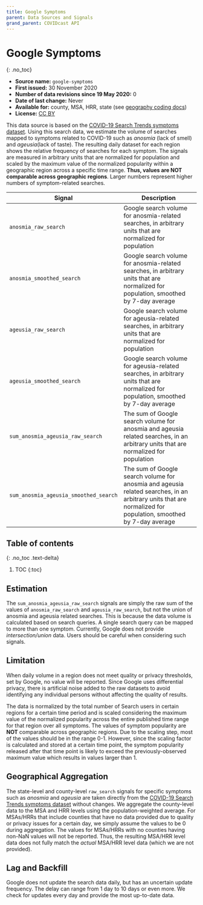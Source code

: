 ```yaml
---
title: Google Symptoms
parent: Data Sources and Signals
grand_parent: COVIDcast API
---
```


# Google Symptoms
{: .no_toc}

* **Source name:** `google-symptoms`
* **First issued:** 30 November 2020
* **Number of data revisions since 19 May 2020:** 0
* **Date of last change:** Never
* **Available for:** county, MSA, HRR, state (see [geography coding docs](../covidcast_geography.md))
* **License:** [CC BY](../covidcast_licensing.md#creative-commons-attribution)

This data source is based on the [COVID-19 Search Trends symptoms
dataset](https://github.com/google-research/open-covid-19-data/tree/master/data/exports/search_trends_symptoms_dataset). Using
this search data, we estimate the volume of searches mapped to symptoms related
to COVID-19 such as _anosmia_ (lack of smell) and _ageusia_(lack of taste). The
resulting daily dataset for each region shows the relative frequency of searches
for each symptom. The signals are measured in arbitrary units that are
normalized for population and scaled by the maximum value of the normalized
popularity within a geographic region across a specific time range. **Thus,
values are NOT comparable across geographic regions**. Larger numbers represent
higher numbers of symptom-related searches.

| Signal | Description |
| --- | --- |
| `anosmia_raw_search` |  Google search volume for anosmia-related searches, in arbitrary units that are normalized for population |
| `anosmia_smoothed_search` | Google search volume for anosmia-related searches, in arbitrary units that are normalized for population, smoothed by 7-day average |
| `ageusia_raw_search` | Google search volume for ageusia-related searches, in arbitrary units that are normalized for population |
| `ageusia_smoothed_search` |  Google search volume for ageusia-related searches, in arbitrary units that are normalized for population, smoothed by 7-day average |
| `sum_anosmia_ageusia_raw_search` | The sum of Google search volume for anosmia and ageusia related searches, in an arbitrary units that are normalized for population |
| `sum_anosmia_ageusia_smoothed_search` | The sum of Google search volume for anosmia and ageusia related searches, in an arbitrary units that are normalized for population, smoothed by 7-day average |


## Table of contents
{: .no_toc .text-delta}

1. TOC
{:toc}
## Estimation
The `sum_anosmia_ageusia_raw_search` signals are simply the raw sum of the
 values of `anosmia_raw_search` and `ageusia_raw_search`, but not the union of
 anosmia and ageusia related searches. This is because the data volume is
 calculated based on search queries. A single search query can be mapped to more
 than one symptom. Currently, Google does not provide _intersection/union_
 data. Users should be careful when considering such signals.

## Limitation 
When daily volume in a region does not meet quality or privacy thresholds, set
by Google, no value will be reported. Since Google uses differential privacy,
there is artificial noise added to the raw datasets to avoid identifying any
individual persons without affecting the quality of results.

The data is normalized by the total number of Search users in certain regions
for a certain time period and is scaled considering the maximum value of the
normalized popularity across the entire published time range for that region
over all symptoms. The values of symptom popularity are **NOT** comparable
across geographic regions. Due to the scaling step, most of the values should be
in the range 0-1. However, since the scaling factor is calculated and stored at
a certain time point, the symptom popularity released after that time point is
likely to exceed the previously-observed maximum value which results in values
larger than 1.


## Geographical Aggregation
The state-level and county-level `raw_search` signals for specific symptoms such
as _anosmia_ and _ageusia_ are taken directly from the [COVID-19 Search Trends
symptoms
dataset](https://github.com/google-research/open-covid-19-data/tree/master/data/exports/search_trends_symptoms_dataset)
without changes. We aggregate the county-level data to the MSA and HRR levels
using the population-weighted average. For MSAs/HRRs that include counties that
have no data provided due to quality or privacy issues for a certain day, we
simply assume the values to be 0 during aggregation. The values for MSAs/HRRs
with no counties having non-NaN values will not be reported. Thus, the resulting
MSA/HRR level data does not fully match the _actual_ MSA/HRR level data (which
we are not provided).


## Lag and Backfill
Google does not update the search data daily, but has an uncertain update
frequency. The delay can range from 1 day to 10 days or even more. We check for
updates every day and provide the most up-to-date data.
